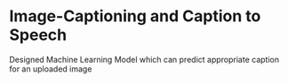 # Image-Captioning and Caption to Speech
Designed Machine Learning Model which can predict appropriate caption for an uploaded image

